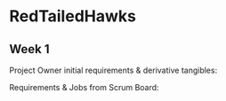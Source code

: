 # RedTailedHawks


## Week 1 
Project Owner initial requirements & derivative tangibles:

Requirements & Jobs from Scrum Board:
